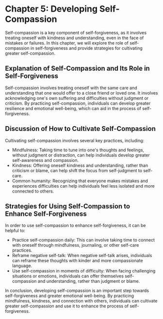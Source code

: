 Chapter 5: Developing Self-Compassion
=====================================

Self-compassion is a key component of self-forgiveness, as it involves treating oneself with kindness and understanding, even in the face of mistakes or failures. In this chapter, we will explore the role of self-compassion in self-forgiveness and provide strategies for cultivating greater self-compassion.

Explanation of Self-Compassion and Its Role in Self-Forgiveness
---------------------------------------------------------------

Self-compassion involves treating oneself with the same care and understanding that one would offer to a close friend or loved one. It involves acknowledging one's own suffering and difficulties without judgment or criticism. By practicing self-compassion, individuals can develop greater resilience and emotional well-being, which can aid in the process of self-forgiveness.

Discussion of How to Cultivate Self-Compassion
----------------------------------------------

Cultivating self-compassion involves several key practices, including:

* Mindfulness: Taking time to tune into one's thoughts and feelings, without judgment or distraction, can help individuals develop greater self-awareness and compassion.
* Kindness: Offering oneself kindness and understanding, rather than criticism or blame, can help shift the focus from self-judgment to self-care.
* Common humanity: Recognizing that everyone makes mistakes and experiences difficulties can help individuals feel less isolated and more connected to others.

Strategies for Using Self-Compassion to Enhance Self-Forgiveness
----------------------------------------------------------------

In order to use self-compassion to enhance self-forgiveness, it can be helpful to:

* Practice self-compassion daily: This can involve taking time to connect with oneself through mindfulness, journaling, or other self-care practices.
* Reframe negative self-talk: When negative self-talk arises, individuals can reframe these thoughts with kinder and more compassionate language.
* Use self-compassion in moments of difficulty: When facing challenging situations or emotions, individuals can offer themselves self-compassion and understanding, rather than judgment or blame.

In conclusion, developing self-compassion is an important step towards self-forgiveness and greater emotional well-being. By practicing mindfulness, kindness, and connection with others, individuals can cultivate greater self-compassion and use it to enhance the process of self-forgiveness.
